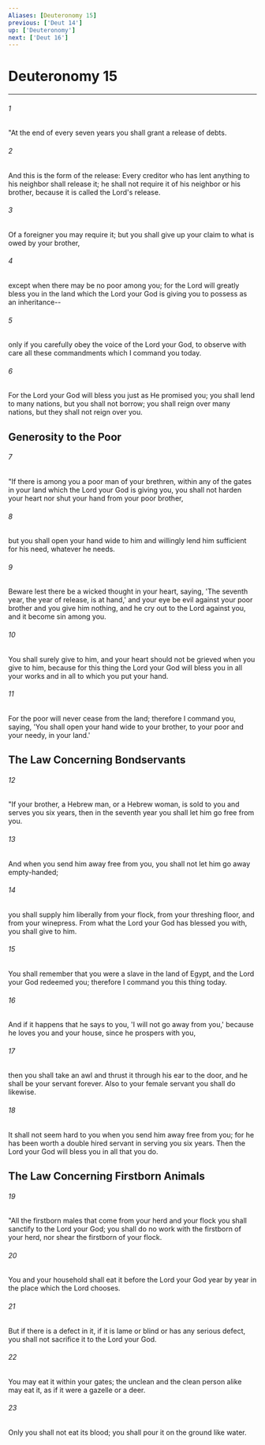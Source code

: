 ```yaml
---
Aliases: [Deuteronomy 15]
previous: ['Deut 14']
up: ['Deuteronomy']
next: ['Deut 16']
---
```

# Deuteronomy 15

***


###### 1 
"At the end of every seven years you shall grant a release of debts. 

###### 2 
And this is the form of the release: Every creditor who has lent anything to his neighbor shall release it; he shall not require it of his neighbor or his brother, because it is called the Lord's release. 

###### 3 
Of a foreigner you may require it; but you shall give up your claim to what is owed by your brother, 

###### 4 
except when there may be no poor among you; for the Lord will greatly bless you in the land which the Lord your God is giving you to possess as an inheritance-- 

###### 5 
only if you carefully obey the voice of the Lord your God, to observe with care all these commandments which I command you today. 

###### 6 
For the Lord your God will bless you just as He promised you; you shall lend to many nations, but you shall not borrow; you shall reign over many nations, but they shall not reign over you.

## Generosity to the Poor 

###### 7 
"If there is among you a poor man of your brethren, within any of the gates in your land which the Lord your God is giving you, you shall not harden your heart nor shut your hand from your poor brother, 

###### 8 
but you shall open your hand wide to him and willingly lend him sufficient for his need, whatever he needs. 

###### 9 
Beware lest there be a wicked thought in your heart, saying, 'The seventh year, the year of release, is at hand,' and your eye be evil against your poor brother and you give him nothing, and he cry out to the Lord against you, and it become sin among you. 

###### 10 
You shall surely give to him, and your heart should not be grieved when you give to him, because for this thing the Lord your God will bless you in all your works and in all to which you put your hand. 

###### 11 
For the poor will never cease from the land; therefore I command you, saying, 'You shall open your hand wide to your brother, to your poor and your needy, in your land.' 

## The Law Concerning Bondservants 

###### 12 
"If your brother, a Hebrew man, or a Hebrew woman, is sold to you and serves you six years, then in the seventh year you shall let him go free from you. 

###### 13 
And when you send him away free from you, you shall not let him go away empty-handed; 

###### 14 
you shall supply him liberally from your flock, from your threshing floor, and from your winepress. From what the Lord your God has blessed you with, you shall give to him. 

###### 15 
You shall remember that you were a slave in the land of Egypt, and the Lord your God redeemed you; therefore I command you this thing today. 

###### 16 
And if it happens that he says to you, 'I will not go away from you,' because he loves you and your house, since he prospers with you, 

###### 17 
then you shall take an awl and thrust it through his ear to the door, and he shall be your servant forever. Also to your female servant you shall do likewise. 

###### 18 
It shall not seem hard to you when you send him away free from you; for he has been worth a double hired servant in serving you six years. Then the Lord your God will bless you in all that you do.

## The Law Concerning Firstborn Animals 

###### 19 
"All the firstborn males that come from your herd and your flock you shall sanctify to the Lord your God; you shall do no work with the firstborn of your herd, nor shear the firstborn of your flock. 

###### 20 
You and your household shall eat it before the Lord your God year by year in the place which the Lord chooses. 

###### 21 
But if there is a defect in it, if it is lame or blind or has any serious defect, you shall not sacrifice it to the Lord your God. 

###### 22 
You may eat it within your gates; the unclean and the clean person alike may eat it, as if it were a gazelle or a deer. 

###### 23 
Only you shall not eat its blood; you shall pour it on the ground like water.
